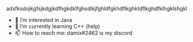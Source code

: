 adsfksdojkgfsjkdgjkdfhgkdklfghsdlkjfghldfgkhdflkghkldflkghdfklhgklshgkl

- 👀 I’m interested in Java
- 🌱 I’m currently learning C++ (help)
- 📫 How to reach me: damix#2462 is my discord
